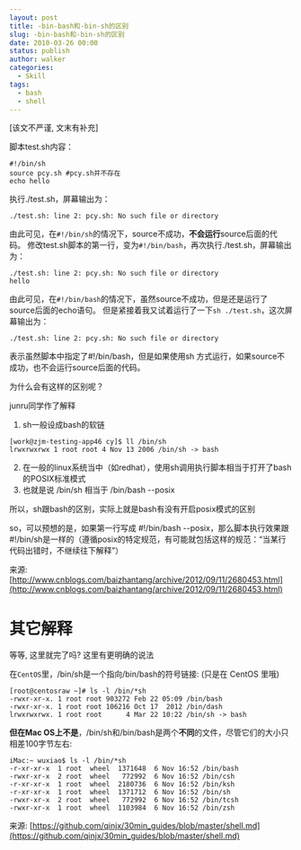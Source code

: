 ```yaml
---
layout: post
title: -bin-bash和-bin-sh的区别
slug: -bin-bash和-bin-sh的区别
date: 2010-03-26 00:00
status: publish
author: walker
categories: 
  - Skill
tags:
  - bash
  - shell
---
```


[该文不严谨, 文末有补充]

脚本test.sh内容：
```
#!/bin/sh
source pcy.sh #pcy.sh并不存在
echo hello
```
执行./test.sh，屏幕输出为：
```
./test.sh: line 2: pcy.sh: No such file or directory
```
由此可见，在`#!/bin/sh`的情况下，source不成功，**不会运行**source后面的代码。
修改test.sh脚本的第一行，变为`#!/bin/bash`，再次执行./test.sh，屏幕输出为：
```
./test.sh: line 2: pcy.sh: No such file or directory
hello
```
由此可见，在`#!/bin/bash`的情况下，虽然source不成功，但是还是运行了source后面的echo语句。
但是紧接着我又试着运行了一下`sh ./test.sh`，这次屏幕输出为：
```
./test.sh: line 2: pcy.sh: No such file or directory
```
表示虽然脚本中指定了#!/bin/bash，但是如果使用sh 方式运行，如果source不成功，也不会运行source后面的代码。

为什么会有这样的区别呢？

junru同学作了解释

1. sh一般设成bash的软链
```
[work@zjm-testing-app46 cy]$ ll /bin/sh
lrwxrwxrwx 1 root root 4 Nov 13 2006 /bin/sh -> bash
```
2. 在一般的linux系统当中（如redhat），使用sh调用执行脚本相当于打开了bash的POSIX标准模式
3. 也就是说 /bin/sh 相当于 /bin/bash --posix

所以，sh跟bash的区别，实际上就是bash有没有开启posix模式的区别

so，可以预想的是，如果第一行写成 #!/bin/bash --posix，那么脚本执行效果跟#!/bin/sh是一样的（遵循posix的特定规范，有可能就包括这样的规范：“当某行代码出错时，不继续往下解释”）

来源: [http://www.cnblogs.com/baizhantang/archive/2012/09/11/2680453.html](http://www.cnblogs.com/baizhantang/archive/2012/09/11/2680453.html)

# 其它解释

等等,  这里就完了吗? 这里有更明确的说法

在`CentOS`里，/bin/sh是一个指向/bin/bash的符号链接: (只是在 CentOS 里哦)
```
[root@centosraw ~]# ls -l /bin/*sh
-rwxr-xr-x. 1 root root 903272 Feb 22 05:09 /bin/bash
-rwxr-xr-x. 1 root root 106216 Oct 17  2012 /bin/dash
lrwxrwxrwx. 1 root root      4 Mar 22 10:22 /bin/sh -> bash
```
**但在Mac OS上不是**，/bin/sh和/bin/bash是两个**不同**的文件，尽管它们的大小只相差100字节左右:
```
iMac:~ wuxiao$ ls -l /bin/*sh
-r-xr-xr-x  1 root  wheel  1371648  6 Nov 16:52 /bin/bash
-rwxr-xr-x  2 root  wheel   772992  6 Nov 16:52 /bin/csh
-r-xr-xr-x  1 root  wheel  2180736  6 Nov 16:52 /bin/ksh
-r-xr-xr-x  1 root  wheel  1371712  6 Nov 16:52 /bin/sh
-rwxr-xr-x  2 root  wheel   772992  6 Nov 16:52 /bin/tcsh
-rwxr-xr-x  1 root  wheel  1103984  6 Nov 16:52 /bin/zsh
```

来源: [https://github.com/qinjx/30min_guides/blob/master/shell.md](https://github.com/qinjx/30min_guides/blob/master/shell.md)

